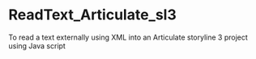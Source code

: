 # ReadText_Articulate_sl3
To read a text externally using XML into an Articulate storyline 3 project using Java script
